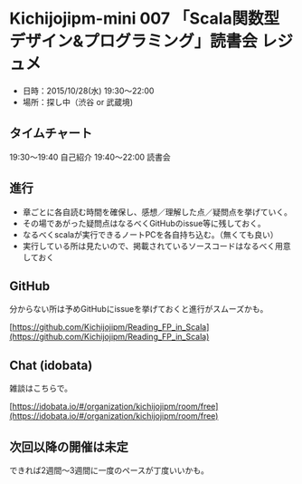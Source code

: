 # Kichijojipm-mini 007 「Scala関数型デザイン&プログラミング」読書会 レジュメ

- 日時：2015/10/28(水) 19:30〜22:00
- 場所：探し中（渋谷 or 武蔵境)

## タイムチャート

19:30〜19:40 自己紹介
19:40〜22:00 読書会

## 進行

 - 章ごとに各自読む時間を確保し、感想／理解した点／疑問点を挙げていく。
 - その場であがった疑問点はなるべくGitHubのissue等に残しておく。
 - なるべくscalaが実行できるノートPCを各自持ち込む。（無くても良い）
 - 実行している所は見たいので、掲載されているソースコードはなるべく用意しておく

## GitHub

分からない所は予めGitHubにissueを挙げておくと進行がスムーズかも。

[https://github.com/Kichijojipm/Reading_FP_in_Scala](https://github.com/Kichijojipm/Reading_FP_in_Scala)

## Chat (idobata)

雑談はこちらで。

[https://idobata.io/#/organization/kichijojipm/room/free](https://idobata.io/#/organization/kichijojipm/room/free)


## 次回以降の開催は未定

できれば2週間〜3週間に一度のペースが丁度いいかも。
